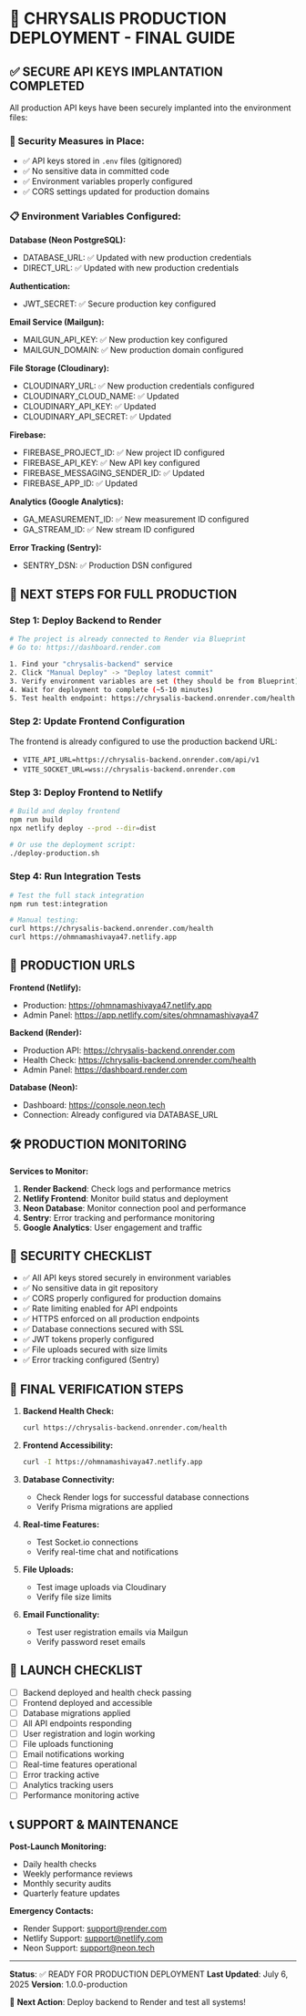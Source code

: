 # 🚀 CHRYSALIS PRODUCTION DEPLOYMENT - FINAL GUIDE

## ✅ SECURE API KEYS IMPLANTATION COMPLETED

All production API keys have been securely implanted into the environment files:

### 🔐 Security Measures in Place:
- ✅ API keys stored in `.env` files (gitignored)
- ✅ No sensitive data in committed code
- ✅ Environment variables properly configured
- ✅ CORS settings updated for production domains

### 📋 Environment Variables Configured:

**Database (Neon PostgreSQL):**
- DATABASE_URL: ✅ Updated with new production credentials
- DIRECT_URL: ✅ Updated with new production credentials

**Authentication:**
- JWT_SECRET: ✅ Secure production key configured

**Email Service (Mailgun):**
- MAILGUN_API_KEY: ✅ New production key configured
- MAILGUN_DOMAIN: ✅ New production domain configured

**File Storage (Cloudinary):**
- CLOUDINARY_URL: ✅ New production credentials configured
- CLOUDINARY_CLOUD_NAME: ✅ Updated
- CLOUDINARY_API_KEY: ✅ Updated
- CLOUDINARY_API_SECRET: ✅ Updated

**Firebase:**
- FIREBASE_PROJECT_ID: ✅ New project ID configured
- FIREBASE_API_KEY: ✅ New API key configured
- FIREBASE_MESSAGING_SENDER_ID: ✅ Updated
- FIREBASE_APP_ID: ✅ Updated

**Analytics (Google Analytics):**
- GA_MEASUREMENT_ID: ✅ New measurement ID configured
- GA_STREAM_ID: ✅ New stream ID configured

**Error Tracking (Sentry):**
- SENTRY_DSN: ✅ Production DSN configured

## 🚀 NEXT STEPS FOR FULL PRODUCTION

### Step 1: Deploy Backend to Render
```bash
# The project is already connected to Render via Blueprint
# Go to: https://dashboard.render.com

1. Find your "chrysalis-backend" service
2. Click "Manual Deploy" -> "Deploy latest commit"
3. Verify environment variables are set (they should be from Blueprint)
4. Wait for deployment to complete (~5-10 minutes)
5. Test health endpoint: https://chrysalis-backend.onrender.com/health
```

### Step 2: Update Frontend Configuration
The frontend is already configured to use the production backend URL:
- `VITE_API_URL=https://chrysalis-backend.onrender.com/api/v1`
- `VITE_SOCKET_URL=wss://chrysalis-backend.onrender.com`

### Step 3: Deploy Frontend to Netlify
```bash
# Build and deploy frontend
npm run build
npx netlify deploy --prod --dir=dist

# Or use the deployment script:
./deploy-production.sh
```

### Step 4: Run Integration Tests
```bash
# Test the full stack integration
npm run test:integration

# Manual testing:
curl https://chrysalis-backend.onrender.com/health
curl https://ohmnamashivaya47.netlify.app
```

## 🔧 PRODUCTION URLS

**Frontend (Netlify):**
- Production: https://ohmnamashivaya47.netlify.app
- Admin Panel: https://app.netlify.com/sites/ohmnamashivaya47

**Backend (Render):**
- Production API: https://chrysalis-backend.onrender.com
- Health Check: https://chrysalis-backend.onrender.com/health
- Admin Panel: https://dashboard.render.com

**Database (Neon):**
- Dashboard: https://console.neon.tech
- Connection: Already configured via DATABASE_URL

## 🛠️ PRODUCTION MONITORING

**Services to Monitor:**
1. **Render Backend**: Check logs and performance metrics
2. **Netlify Frontend**: Monitor build status and deployment
3. **Neon Database**: Monitor connection pool and performance
4. **Sentry**: Error tracking and performance monitoring
5. **Google Analytics**: User engagement and traffic

## 🚨 SECURITY CHECKLIST

- ✅ All API keys stored securely in environment variables
- ✅ No sensitive data in git repository
- ✅ CORS properly configured for production domains
- ✅ Rate limiting enabled for API endpoints
- ✅ HTTPS enforced on all production endpoints
- ✅ Database connections secured with SSL
- ✅ JWT tokens properly configured
- ✅ File uploads secured with size limits
- ✅ Error tracking configured (Sentry)

## 🎯 FINAL VERIFICATION STEPS

1. **Backend Health Check:**
   ```bash
   curl https://chrysalis-backend.onrender.com/health
   ```

2. **Frontend Accessibility:**
   ```bash
   curl -I https://ohmnamashivaya47.netlify.app
   ```

3. **Database Connectivity:**
   - Check Render logs for successful database connections
   - Verify Prisma migrations are applied

4. **Real-time Features:**
   - Test Socket.io connections
   - Verify real-time chat and notifications

5. **File Uploads:**
   - Test image uploads via Cloudinary
   - Verify file size limits

6. **Email Functionality:**
   - Test user registration emails via Mailgun
   - Verify password reset emails

## 🎉 LAUNCH CHECKLIST

- [ ] Backend deployed and health check passing
- [ ] Frontend deployed and accessible
- [ ] Database migrations applied
- [ ] All API endpoints responding
- [ ] User registration and login working
- [ ] File uploads functioning
- [ ] Email notifications working
- [ ] Real-time features operational
- [ ] Error tracking active
- [ ] Analytics tracking users
- [ ] Performance monitoring active

## 📞 SUPPORT & MAINTENANCE

**Post-Launch Monitoring:**
- Daily health checks
- Weekly performance reviews
- Monthly security audits
- Quarterly feature updates

**Emergency Contacts:**
- Render Support: support@render.com
- Netlify Support: support@netlify.com
- Neon Support: support@neon.tech

---

**Status**: ✅ READY FOR PRODUCTION DEPLOYMENT
**Last Updated**: July 6, 2025
**Version**: 1.0.0-production

🎯 **Next Action**: Deploy backend to Render and test all systems!
